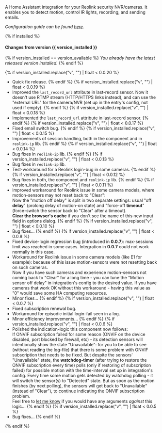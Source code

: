 A Home Assistant integration for your Reolink security NVR/cameras. It enables you to detect motion, control IR lights, recording, and sending emails.

*Configuration guide can be found [here](https://github.com/JimStar/reolink_cctv/blob/master/README.md).*


{% if installed %}

#### Changes from version {{ version_installed }}

{% if version_installed == version_available  %}
*You already have the latest released version installed.*
{% endif %}

{% if version_installed.replace("v", "") | float < 0.0.20  %}
- Quick fix release.
{% endif %}
{% if version_installed.replace("v", "") | float < 0.0.19  %}
- Improved the `last_record_url` attribute in last-record sensor. Now it doesn't use RTMP stream (HTTP/HTTPS links instead), and can use the "external URL" for the camera/NVR (set up in the entry's config, not used if empty).
{% endif %}
{% if version_installed.replace("v", "") | float < 0.0.18  %}
- Implemented the `last_record_url` attribute in last-record sensor.
{% endif %}
{% if version_installed.replace("v", "") | float < 0.0.17  %}
- Fixed email switch bug.
{% endif %}
{% if version_installed.replace("v", "") | float < 0.0.15  %}
- Improvements of session handling, both in the component and in `reolink-ip` lib.
{% endif %}
{% if version_installed.replace("v", "") | float < 0.0.14  %}
- Bug fixes in `reolink-ip` lib.
{% endif %}
{% if version_installed.replace("v", "") | float < 0.0.13  %}
- Bug fixes in `reolink-ip` lib.
- Test-workaround for a Reolink login-bug in some cameras.
{% endif %}
{% if version_installed.replace("v", "") | float < 0.0.12  %}
- Bug fixes in both, the component and `reolink-ip` lib.
{% endif %}
{% if version_installed.replace("v", "") | float < 0.0.11  %}
- Improved workaround for Reolink issue in some camera models, where motion-sensors may not reset back to "Clear":  
Now the "motion off delay" is split in two separate settings: usual "off **delay**" (prolong delay of motion-on state) and "force-off **timeout**" (force-switch the sensor back to "Clear" after a timeout).  
**Clear the browser's cache** if you don't see the name of this new input field in options dialog.
{% endif %}
{% if version_installed.replace("v", "") | float < 0.0.10  %}
- Bug fixes...
{% endif %}
{% if version_installed.replace("v", "") | float < 0.0.8  %}
- Fixed device-login regression bug (introduced in **0.0.7**): max-sessions limit was reached in some cases. Integration in **0.0.7** could not work normally in this case.
- Workaround for Reolink issue in some camera models (like E1 for example): because of this issue motion-sensors were not resetting back on such cameras.  
Now if you have such cameras and experience motion-sensors not coming back to "Clear" for a long time - you can tune the "Motion sensor off delay" in integration's config to the desired value. If you have cameras that work OK without this workaround - having this value as "0" would save some HA computing resources.
- Minor fixes...
{% endif %}
{% if version_installed.replace("v", "") | float < 0.0.7  %}
- Fixed subscription renewal bug.
- Workaround for episodic initial login-fail seen in a log.
- Minor efficiency improvements...
{% endif %}
{% if version_installed.replace("v", "") | float < 0.0.6  %}
- Polished the indication-logic this component now follows:  
If ONVIF subscription failed for some reason (ONVIF on the device disabled, port blocked by firewall, etc) - its detection sensors will intentionally show the state "Unavailable": for you to be able to see (without reading the log-file) that there is some problem with ONVIF subscription that needs to be fixed. But despite the sensors' "Unavailable" state, the **watchdog-timer** (after trying to restore the ONVIF subscription every time) polls (only if restoring of subscription failed) for possible motion with the time-interval set up in integration's config. Every time some motion gets detected by watchdog polling - it will switch the sensor(s) to "Detected" state. But as soon as the motion finishes (by next polling), the sensors will get back to "Unavailable" (instead of "Clear"), to continue indicating the ONVIF subscription problem.  
Feel free to [let me know](https://github.com/JimStar/reolink_cctv/discussions) if you would have any arguments *against* this logic...
{% endif %}
{% if version_installed.replace("v", "") | float < 0.0.5  %}
- Bug fixes...
{% endif %}

{% endif %}
